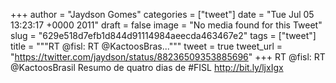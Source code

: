 
+++
author = "Jaydson Gomes"
categories = ["tweet"]
date = "Tue Jul 05 13:23:17 +0000 2011"
draft = false
image = "No media found for this Tweet"
slug = "629e518d7efb1d844d91114984aeecda463467e2"
tags = ["tweet"]
title = """RT @fisl: RT @KactoosBras..."""
tweet = true
tweet_url = "https://twitter.com/jaydson/status/88236509353885696"
+++
RT @fisl: RT @KactoosBrasil Resumo de quatro dias de #FISL http://bit.ly/ljxIgx
